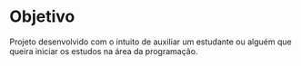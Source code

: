 # Objetivo

Projeto desenvolvido com o intuito de auxiliar um estudante ou alguém que queira iniciar os estudos na área
da programação. 